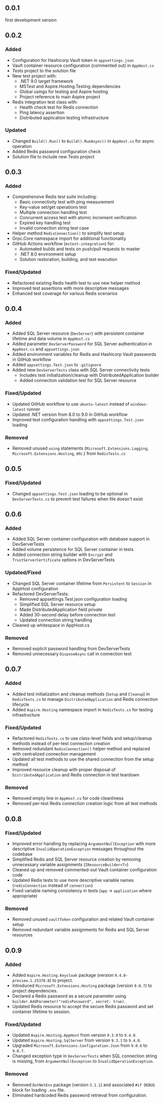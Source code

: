 ## 0.0.1
first development version


## 0.0.2
### Added
- Configuration for Hashicorp Vault token in `appsettings.json`
- Vault container resource configuration (commented out) in `AppHost.cs`
- Tests project to the solution file
- New test project with:
  - .NET 9.0 target framework
  - MSTest and Aspire.Hosting.Testing dependencies
  - Global usings for testing and Aspire hosting
  - Project reference to main Aspire project
- Redis integration test class with:
  - Health check test for Redis connection
  - Ping latency assertion
  - Distributed application testing infrastructure

### Updated
- Changed `Build().Run()` to `Build().RunAsync()` in `AppHost.cs` for async operation
- Added Redis password configuration check
- Solution file to include new Tests project


## 0.0.3
### Added
- Comprehensive Redis test suite including:
  - Basic connectivity test with ping measurement
  - Key-value set/get operations test
  - Multiple connection handling test
  - Concurrent access test with atomic increment verification
  - Expired key handling test
  - Invalid connection string test case
- Helper method `RedisConnection()` to simplify test setup
- Grpc.Core namespace import for additional functionality
- GitHub Actions workflow (`mstest-integration`) for:
  - Automated builds and tests on push/pull requests to master
  - .NET 8.0 environment setup
  - Solution restoration, building, and test execution

### Fixed/Updated
- Refactored existing Redis health test to use new helper method
- Improved test assertions with more descriptive messages
- Enhanced test coverage for various Redis scenarios


## 0.0.4
### Added
- Added SQL Server resource (`DevServer`) with persistent container lifetime and data volume in `AppHost.cs`
- Added parameter `DevServerPassword` for SQL Server authentication in `AppHost.cs` and `appsettings.json`
- Added environment variables for Redis and Hashicorp Vault passwords in GitHub workflow
- Added `appsettings.Test.json` to `.gitignore`
- Added new `DevServerTests` class with SQL Server connectivity tests
  - Includes test initialization/cleanup with DistributedApplication builder
  - Added connection validation test for SQL Server resource

### Fixed/Updated
- Updated GitHub workflow to use `ubuntu-latest` instead of `windows-latest` runner
- Updated .NET version from 8.0 to 9.0 in GitHub workflow
- Improved test configuration handling with `appsettings.Test.json` loading

### Removed
- Removed unused `using` statements (`Microsoft.Extensions.Logging`, `Microsoft.Extensions.Hosting`, etc.) from `RedisTests.cs`


## 0.0.5
### Fixed/Updated
- Changed `appsettings.Test.json` loading to be optional in `DevServerTests.cs` to prevent test failures when file doesn't exist


## 0.0.6
### Added
- Added SQL Server container configuration with database support in DevServerTests
- Added volume persistence for SQL Server container in tests
- Added connection string builder with `Encrypt` and `TrustServerCertificate` options in DevServerTests

### Updated/Fixed
- Changed SQL Server container lifetime from `Persistent` to `Session` in AppHost configuration
- Refactored DevServerTests:
  - Removed appsettings.Test.json configuration loading
  - Simplified SQL Server resource setup
  - Made DistributedApplication field private
  - Added 30-second delay before connection test
  - Updated connection string handling
- Cleaned up whitespace in AppHost.cs

### Removed
- Removed explicit password handling from DevServerTests
- Removed unnecessary `DisposeAsync` call in connection test


## 0.0.7
### Added
- Added test initialization and cleanup methods (`Setup` and `Cleanup`) in `RedisTests.cs` to manage `DistributedApplication` and Redis connection lifecycle
- Added `Aspire.Hosting` namespace import in `RedisTests.cs` for testing infrastructure

### Fixed/Updated
- Refactored `RedisTests.cs` to use class-level fields and setup/cleanup methods instead of per-test connection creation
- Removed redundant `RedisConnection()` helper method and replaced with centralized connection management
- Updated all test methods to use the shared connection from the setup method
- Improved resource cleanup with proper disposal of `DistributedApplication` and Redis connection in test teardown

### Removed
- Removed empty line in `AppHost.cs` for code cleanliness
- Removed per-test Redis connection creation logic from all test methods


## 0.0.8
### Fixed/Updated
- Improved error handling by replacing `ArgumentNullException` with more descriptive `InvalidOperationException` messages throughout the codebase
- Simplified Redis and SQL Server resource creation by removing unnecessary variable assignments (`IResourceBuilder<T>`)
- Cleaned up and removed commented-out Vault container configuration code
- Updated Redis tests to use more descriptive variable names (`redisConnection` instead of `connection`)
- Fixed variable naming consistency in tests (`app` → `application` where appropriate)

### Removed
- Removed unused `vaultToken` configuration and related Vault container setup
- Removed redundant variable assignments for Redis and SQL Server resources


## 0.0.9
### Added
- Added `Aspire.Hosting.Keycloak` package (version `9.4.0-preview.1.25378.8`) to project.
- Introduced `Microsoft.Extensions.Hosting` package (version `9.0.7`) to project dependencies.
- Declared a Redis password as a secure parameter using `builder.AddParameter("redisPassword", secret: true)`.
- Updated Redis resource to accept the secure Redis password and set container lifetime to session.

### Fixed/Updated
- Updated `Aspire.Hosting.AppHost` from version `9.3.0` to `9.4.0`.
- Updated `Aspire.Hosting.SqlServer` from version `9.3.1` to `9.4.0`.
- Upgraded `Microsoft.Extensions.Configuration.Json` from `9.0.6` to `9.0.7`.
- Changed exception type in `DevServerTests` when SQL connection string is missing, from `ArgumentNullException` to `InvalidOperationException`.

### Removed
- Removed `DotNetEnv` package (version `3.1.1`) and associated `#if DEBUG` block for loading `.env` file.
- Eliminated hardcoded Redis password retrieval from configuration.
